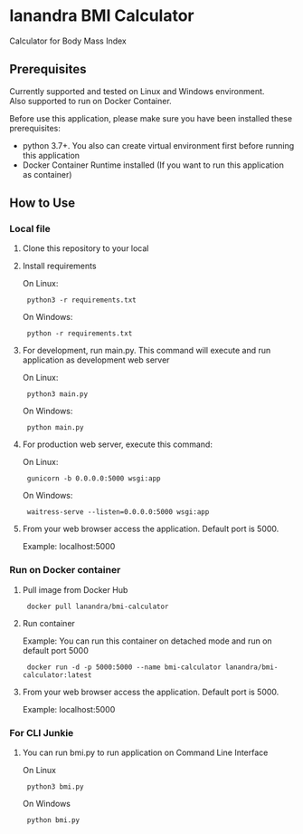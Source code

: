 # lanandra BMI Calculator
Calculator for Body Mass Index  

## Prerequisites  
Currently supported and tested on Linux and Windows environment.  
Also supported to run on Docker Container.  

Before use this application, please make sure you have been installed these prerequisites:
- python 3.7+. You also can create virtual environment first before running this application  
- Docker Container Runtime installed (If you want to run this application as container)

## How to Use  

### Local file  
1. Clone this repository to your local  
2. Install requirements  

    On Linux:  

        python3 -r requirements.txt  

    On Windows:  

        python -r requirements.txt  

3. For development, run main.py. This command will execute and run application as development web server  

    On Linux:  

        python3 main.py  
    
    On Windows:  

        python main.py  

4. For production web server, execute this command:  

    On Linux:
    
        gunicorn -b 0.0.0.0:5000 wsgi:app  

    On Windows:  

        waitress-serve --listen=0.0.0.0:5000 wsgi:app  

5. From your web browser access the application. Default port is 5000.  

    Example: localhost:5000  

### Run on Docker container  

1. Pull image from Docker Hub  

        docker pull lanandra/bmi-calculator  

2. Run container  

   Example: You can run this container on detached mode and run on default port 5000

        docker run -d -p 5000:5000 --name bmi-calculator lanandra/bmi-calculator:latest  

3. From your web browser access the application. Default port is 5000.  

    Example: localhost:5000 

### For CLI Junkie  

1. You can run bmi.py to run application on Command Line Interface  

    On Linux  

        python3 bmi.py  

    On Windows  

        python bmi.py